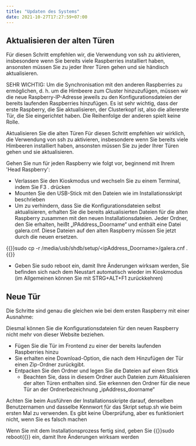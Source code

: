 ```yaml
---
title: "Updaten des Systems"
date: 2021-10-27T17:27:59+07:00
---
```



## Aktualisieren der alten Türen
Für diesen Schritt empfehlen wir, die Verwendung von ssh zu aktivieren, insbesondere wenn Sie bereits viele Raspberries installiert haben,
ansonsten müssen Sie zu jeder Ihrer Türen gehen und sie händisch aktualisieren.

SEHR WICHTIG: Um die Synchronisation mit den anderen Raspberries zu ermöglichen, d. h. um die Himbeere zum Cluster hinzuzufügen,
müssen wir die neue Raspberry-IP-Adresse jeweils zu den Konfigurationsdateien der bereits laufenden Raspberries hinzufügen. 
Es ist sehr wichtig, dass der erste Raspberry, die Sie aktualisieren, der Clusterkopf ist, also die allererste Tür, die 
Sie eingerichtet haben. Die Reihenfolge der anderen spielt keine Rolle.

Aktualisieren Sie die alten Türen
Für diesen Schritt empfehlen wir wirklich, die Verwendung von ssh zu aktivieren, insbesondere wenn Sie bereits viele Himbeeren installiert haben, ansonsten müssen Sie zu jeder Ihrer Türen gehen und sie aktualisieren.

Gehen Sie nun für jeden Raspberry wie folgt vor, beginnend mit Ihrem 'Head Raspberry':

- Verlassen Sie den Kioskmodus und wechseln Sie zu einem Terminal, indem Sie F3 . drücken
- Mounten Sie den USB-Stick mit den Dateien wie im Installationsskript beschrieben
- Um zu verhindern, dass Sie die Konfigurationsdateien selbst aktualisieren, erhalten Sie die bereits aktualisierten Dateien
für die alten Raspberry zusammen mit den neuen Installationsdateien. Jeder Ordner, den Sie erhalten, heißt „IPAddress_Doorname“
und enthält eine Datei galera.cnf. Diese Dateien auf den alten Raspberry müssen Sie jetzt durch die neuen ersetzen.

{{<highlight go>}}sudo cp -r /media/usb/shdb/setup/<ipAddress_Doorname>/galera.cnf .
{{</highlight>}}
- Geben Sie sudo reboot ein, damit Ihre Änderungen wirksam werden, Sie befinden sich nach dem Neustart automatisch wieder im Kioskmodus (im Allgemeinen können Sie mit STRG+ALT+F1 zurückkehren)

## Neue Tür
Die Schritte sind genau die gleichen wie bei dem ersten Raspberry mit einer Ausnahme:

Diesmal können Sie die Konfigurationsdateien für den neuen Raspberry nicht mehr von dieser Website beziehen.


- Fügen Sie die Tür im Frontend zu einer der bereits laufenden Raspberries hinzu
- Sie erhalten eine Download-Option, die nach dem Hinzufügen der Tür einen Zip-Ordner zurückgibt.
- Entpacken Sie den Ordner und legen Sie die Dateien auf einen Stick
  - Beachten Sie, dass in diesem Ordner auch Dateien zum Aktualisieren der alten Türen enthalten sind. Sie erkennen den Ordner für die neue Tür an der Ordnerbezeichnung „ipAddress_doorname“

Achten Sie beim Ausführen der Installationsskripte darauf, denselben Benutzernamen und dasselbe Kennwort für das Skript setup.sh wie beim ersten Mal zu verwenden.
Es gibt keine Überprüfung, aber es funktioniert nicht, wenn Sie es falsch machen

Wenn Sie mit dem Installationsprozess fertig sind, geben Sie {{<highlight go>}}sudo reboot{{</highlight>}} ein, damit Ihre Änderungen wirksam werden
